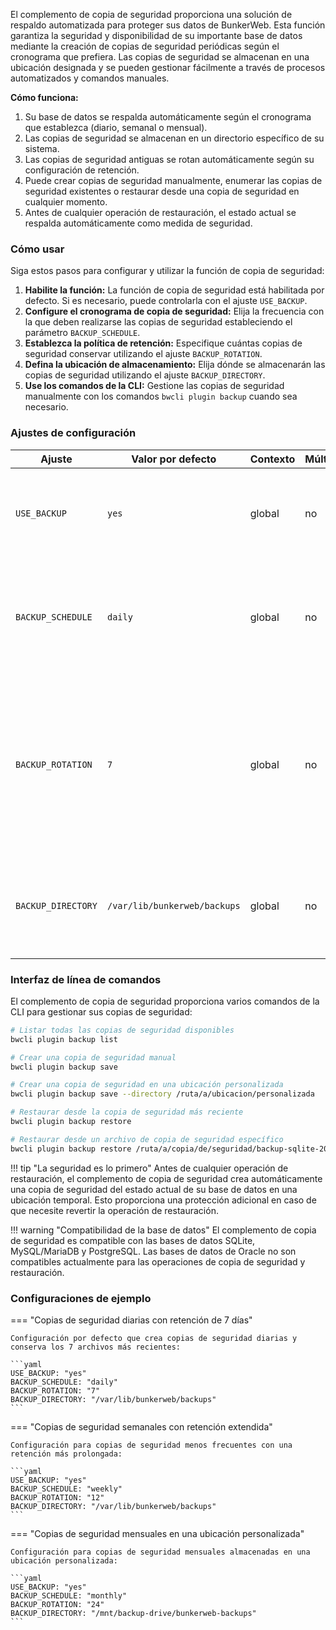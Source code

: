 El complemento de copia de seguridad proporciona una solución de respaldo automatizada para proteger sus datos de BunkerWeb. Esta función garantiza la seguridad y disponibilidad de su importante base de datos mediante la creación de copias de seguridad periódicas según el cronograma que prefiera. Las copias de seguridad se almacenan en una ubicación designada y se pueden gestionar fácilmente a través de procesos automatizados y comandos manuales.

**Cómo funciona:**

1.  Su base de datos se respalda automáticamente según el cronograma que establezca (diario, semanal o mensual).
2.  Las copias de seguridad se almacenan en un directorio específico de su sistema.
3.  Las copias de seguridad antiguas se rotan automáticamente según su configuración de retención.
4.  Puede crear copias de seguridad manualmente, enumerar las copias de seguridad existentes o restaurar desde una copia de seguridad en cualquier momento.
5.  Antes de cualquier operación de restauración, el estado actual se respalda automáticamente como medida de seguridad.

### Cómo usar

Siga estos pasos para configurar y utilizar la función de copia de seguridad:

1.  **Habilite la función:** La función de copia de seguridad está habilitada por defecto. Si es necesario, puede controlarla con el ajuste `USE_BACKUP`.
2.  **Configure el cronograma de copia de seguridad:** Elija la frecuencia con la que deben realizarse las copias de seguridad estableciendo el parámetro `BACKUP_SCHEDULE`.
3.  **Establezca la política de retención:** Especifique cuántas copias de seguridad conservar utilizando el ajuste `BACKUP_ROTATION`.
4.  **Defina la ubicación de almacenamiento:** Elija dónde se almacenarán las copias de seguridad utilizando el ajuste `BACKUP_DIRECTORY`.
5.  **Use los comandos de la CLI:** Gestione las copias de seguridad manualmente con los comandos `bwcli plugin backup` cuando sea necesario.

### Ajustes de configuración

| Ajuste             | Valor por defecto            | Contexto | Múltiple | Descripción                                                                                                                                                                                   |
| ------------------ | ---------------------------- | -------- | -------- | --------------------------------------------------------------------------------------------------------------------------------------------------------------------------------------------- |
| `USE_BACKUP`       | `yes`                        | global   | no       | **Habilitar copia de seguridad:** Establezca en `yes` para habilitar las copias de seguridad automáticas.                                                                                     |
| `BACKUP_SCHEDULE`  | `daily`                      | global   | no       | **Frecuencia de la copia de seguridad:** Con qué frecuencia se realizan las copias de seguridad. Opciones: `daily`, `weekly` o `monthly`.                                                     |
| `BACKUP_ROTATION`  | `7`                          | global   | no       | **Retención de copias de seguridad:** El número de archivos de copia de seguridad que se deben conservar. Las copias de seguridad más antiguas que este número se eliminarán automáticamente. |
| `BACKUP_DIRECTORY` | `/var/lib/bunkerweb/backups` | global   | no       | **Ubicación de la copia de seguridad:** El directorio donde se almacenarán los archivos de copia de seguridad.                                                                                |

### Interfaz de línea de comandos

El complemento de copia de seguridad proporciona varios comandos de la CLI para gestionar sus copias de seguridad:

```bash
# Listar todas las copias de seguridad disponibles
bwcli plugin backup list

# Crear una copia de seguridad manual
bwcli plugin backup save

# Crear una copia de seguridad en una ubicación personalizada
bwcli plugin backup save --directory /ruta/a/ubicacion/personalizada

# Restaurar desde la copia de seguridad más reciente
bwcli plugin backup restore

# Restaurar desde un archivo de copia de seguridad específico
bwcli plugin backup restore /ruta/a/copia/de/seguridad/backup-sqlite-2023-08-15_12-34-56.zip
```

!!! tip "La seguridad es lo primero"
    Antes de cualquier operación de restauración, el complemento de copia de seguridad crea automáticamente una copia de seguridad del estado actual de su base de datos en una ubicación temporal. Esto proporciona una protección adicional en caso de que necesite revertir la operación de restauración.

!!! warning "Compatibilidad de la base de datos"
    El complemento de copia de seguridad es compatible con las bases de datos SQLite, MySQL/MariaDB y PostgreSQL. Las bases de datos de Oracle no son compatibles actualmente para las operaciones de copia de seguridad y restauración.

### Configuraciones de ejemplo

=== "Copias de seguridad diarias con retención de 7 días"

    Configuración por defecto que crea copias de seguridad diarias y conserva los 7 archivos más recientes:

    ```yaml
    USE_BACKUP: "yes"
    BACKUP_SCHEDULE: "daily"
    BACKUP_ROTATION: "7"
    BACKUP_DIRECTORY: "/var/lib/bunkerweb/backups"
    ```

=== "Copias de seguridad semanales con retención extendida"

    Configuración para copias de seguridad menos frecuentes con una retención más prolongada:

    ```yaml
    USE_BACKUP: "yes"
    BACKUP_SCHEDULE: "weekly"
    BACKUP_ROTATION: "12"
    BACKUP_DIRECTORY: "/var/lib/bunkerweb/backups"
    ```

=== "Copias de seguridad mensuales en una ubicación personalizada"

    Configuración para copias de seguridad mensuales almacenadas en una ubicación personalizada:

    ```yaml
    USE_BACKUP: "yes"
    BACKUP_SCHEDULE: "monthly"
    BACKUP_ROTATION: "24"
    BACKUP_DIRECTORY: "/mnt/backup-drive/bunkerweb-backups"
    ```
